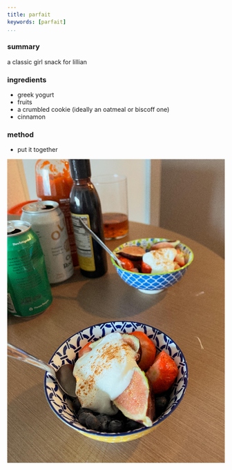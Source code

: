 ```yaml
---
title: parfait
keywords: [parfait]
...
```


### summary
a classic girl snack for lillian

### ingredients
- greek yogurt
- fruits
- a crumbled cookie (ideally an oatmeal or biscoff one)
- cinnamon

### method
- put it together

![](img/12.jpg)
